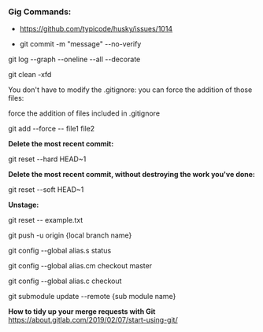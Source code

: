 <h3>Gig Commands:</h3>


  - https://github.com/typicode/husky/issues/1014

  - git commit -m "message" --no-verify


git log --graph --oneline --all --decorate

git clean -xfd

You don't have to modify the .gitignore: you can force the addition of those files:

force the addition of files included in .gitignore

git add --force -- file1 file2

<b>Delete the most recent commit:</b>

git reset --hard HEAD~1

<b>Delete the most recent commit, without destroying the work you've done:</b>

git reset --soft HEAD~1

<b>Unstage:</b>

git reset -- example.txt


git push -u origin {local branch name}

git config --global alias.s status

git config --global alias.cm checkout master

git config --global alias.c checkout


git submodule update --remote {sub module name}

<b>How to tidy up your merge requests with Git</b>
https://about.gitlab.com/2019/02/07/start-using-git/


